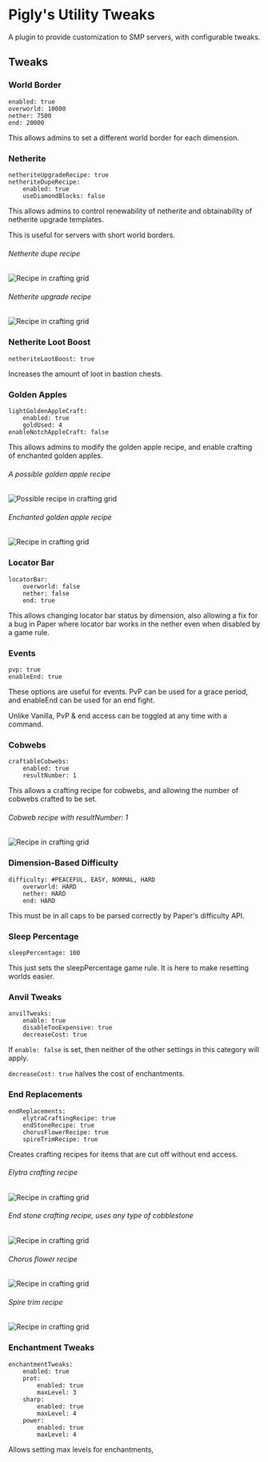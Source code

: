 # Pigly's Utility Tweaks

A plugin to provide customization to SMP servers, with configurable tweaks.

## Tweaks
### World Border
    enabled: true
    overworld: 10000
    nether: 7500
    end: 20000
This allows admins to set a different world border for each dimension.
### Netherite
    netheriteUpgradeRecipe: true
    netheriteDupeRecipe:
        enabled: true
        useDiamondBlocks: false
This allows admins to control renewability of netherite and obtainability of netherite upgrade templates.

This is useful for servers with short world borders.

###### *Netherite dupe recipe*
![Recipe in crafting grid](https://img-devpigly.replit.app/netheritedupe.png)

###### *Netherite upgrade recipe*
![Recipe in crafting grid](https://img-devpigly.replit.app/netheriteupgrade.png)

### Netherite Loot Boost
    netheriteLootBoost: true
Increases the amount of loot in bastion chests.

### Golden Apples
    lightGoldenAppleCraft:
        enabled: true
        goldUsed: 4
    enableNotchAppleCraft: false
This allows admins to modify the golden apple recipe, and enable crafting of enchanted golden apples.

###### *A possible golden apple recipe*
![Possible recipe in crafting grid](https://img-devpigly.replit.app/possiblegap.png)

###### *Enchanted golden apple recipe*
![Recipe in crafting grid](https://img-devpigly.replit.app/notchapple.png)

### Locator Bar
    locatorBar:
        overworld: false
        nether: false
        end: true
This allows changing locator bar status by dimension, also allowing a fix for a bug in Paper where locator bar works in the nether even when disabled by a game rule.

### Events
    pvp: true
    enableEnd: true
These options are useful for events. PvP can be used for a grace period, and enableEnd can be used for an end fight.

Unlike Vanilla, PvP & end access can be toggled at any time with a command.

### Cobwebs
    craftableCobwebs:
        enabled: true
        resultNumber: 1

This allows a crafting recipe for cobwebs, and allowing the number of cobwebs crafted to be set.

###### *Cobweb recipe with resultNumber: 1*
![Recipe in crafting grid](https://img-devpigly.replit.app/cobweb.png)

### Dimension-Based Difficulty
    difficulty: #PEACEFUL, EASY, NORMAL, HARD
        overworld: HARD
        nether: HARD
        end: HARD
This must be in all caps to be parsed correctly by Paper's difficulty API.

### Sleep Percentage
    sleepPercentage: 100
This just sets the sleepPercentage game rule. It is here to make resetting worlds easier.

### Anvil Tweaks
    anvilTweaks:
        enable: true
        disableTooExpensive: true
        decreaseCost: true
If ```enable: false``` is set, then neither of the other settings in this category will apply.

```decreaseCost: true``` halves the cost of enchantments.

### End Replacements
    endReplacements:
        elytraCraftingRecipe: true
        endStoneRecipe: true
        chorusFlowerRecipe: true
        spireTrimRecipe: true
Creates crafting recipes for items that are cut off without end access.

###### *Elytra crafting recipe*
![Recipe in crafting grid](https://img-devpigly.replit.app/elytra-recipe.png)

###### *End stone crafting recipe, uses any type of cobblestone*
![Recipe in crafting grid](https://img-devpigly.replit.app/end-stone-craft.png)

###### *Chorus flower recipe*
![Recipe in crafting grid](https://img-devpigly.replit.app/chorus-flower-recipe.png)

###### *Spire trim recipe*
![Recipe in crafting grid](https://img-devpigly.replit.app/spire.png)

### Enchantment Tweaks
    enchantmentTweaks:
        enabled: true
        prot:
            enabled: true
            maxLevel: 3
        sharp:
            enabled: true
            maxLevel: 4
        power:
            enabled: true
            maxLevel: 4
Allows setting max levels for enchantments,
